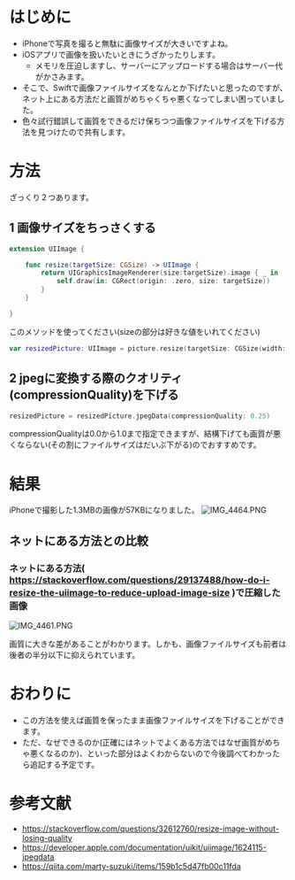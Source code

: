 # はじめに
- iPhoneで写真を撮ると無駄に画像サイズが大きいですよね。
- iOSアプリで画像を扱いたいときにうざかったりします。
    - メモリを圧迫しますし、サーバーにアップロードする場合はサーバー代がかさみます。
- そこで、Swiftで画像ファイルサイズをなんとか下げたいと思ったのですが、ネット上にある方法だと画質がめちゃくちゃ悪くなってしまい困っていました。
- 色々試行錯誤して画質をできるだけ保ちつつ画像ファイルサイズを下げる方法を見つけたので共有します。

# 方法
ざっくり２つあります。
## 1 画像サイズをちっさくする
```swift
extension UIImage {

    func resize(targetSize: CGSize) -> UIImage {
        return UIGraphicsImageRenderer(size:targetSize).image { _ in
            self.draw(in: CGRect(origin: .zero, size: targetSize))
        }
    }

}
```

このメソッドを使ってください(sizeの部分は好きな値をいれてください)

```swift
var resizedPicture: UIImage = picture.resize(targetSize: CGSize(width: picture.size.width / 8, height: picture.size.height / 8))
```

## 2 jpegに変換する際のクオリティ(compressionQuality)を下げる

```swift
resizedPicture = resizedPicture.jpegData(compressionQuality: 0.25)
```

compressionQualityは0.0から1.0まで指定できますが、結構下げても画質が悪くならない(その割にファイルサイズはだいぶ下がる)のでおすすめです。

# 結果
iPhoneで撮影した1.3MBの画像が57KBになりました。
![IMG_4464.PNG](https://qiita-image-store.s3.ap-northeast-1.amazonaws.com/0/455240/0875e127-5c50-c578-1e2d-fd82256a845e.png)

## ネットにある方法との比較
### ネットにある方法( https://stackoverflow.com/questions/29137488/how-do-i-resize-the-uiimage-to-reduce-upload-image-size )で圧縮した画像
![IMG_4461.PNG](https://qiita-image-store.s3.ap-northeast-1.amazonaws.com/0/455240/08128049-d1df-8365-5940-67f6e40b1758.png)

画質に大きな差があることがわかります。しかも、画像ファイルサイズも前者は後者の半分以下に抑えられています。

# おわりに
- この方法を使えば画質を保ったまま画像ファイルサイズを下げることができます。
- ただ、なぜできるのか(正確にはネットでよくある方法ではなぜ画質がめちゃ悪くなるのか)、といった部分はよくわからないので今後調べてわかったら追記する予定です。

# 参考文献
- https://stackoverflow.com/questions/32612760/resize-image-without-losing-quality
- https://developer.apple.com/documentation/uikit/uiimage/1624115-jpegdata
- https://qiita.com/marty-suzuki/items/159b1c5d47fb00c11fda
